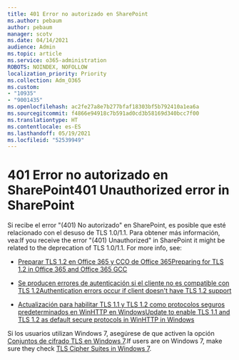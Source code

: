 ```yaml
---
title: 401 Error no autorizado en SharePoint
ms.author: pebaum
author: pebaum
manager: scotv
ms.date: 04/14/2021
audience: Admin
ms.topic: article
ms.service: o365-administration
ROBOTS: NOINDEX, NOFOLLOW
localization_priority: Priority
ms.collection: Adm_O365
ms.custom:
- "10935"
- "9001435"
ms.openlocfilehash: ac2fe27a8e7b277bfaf18303bf5b792410a1ea6a
ms.sourcegitcommit: f4866e94918c7b591ad0cd3b58169d340bcc7f00
ms.translationtype: HT
ms.contentlocale: es-ES
ms.lasthandoff: 05/19/2021
ms.locfileid: "52539949"
---
```

# <a name="401-unauthorized-error-in-sharepoint"></a><span data-ttu-id="f97b7-102">401 Error no autorizado en SharePoint</span><span class="sxs-lookup"><span data-stu-id="f97b7-102">401 Unauthorized error in SharePoint</span></span>

<span data-ttu-id="f97b7-p101">Si recibe el error "(401) No autorizado" en SharePoint, es posible que esté relacionado con el desuso de TLS 1.0/1.1. Para obtener más información, vea:</span><span class="sxs-lookup"><span data-stu-id="f97b7-p101">If you receive the error "(401) Unauthorized" in SharePoint it might be related to the deprecation of TLS 1.0/1.1. For more info, see:</span></span>

- [<span data-ttu-id="f97b7-105">Preparar TLS 1.2 en Office 365 y CCO de Office 365</span><span class="sxs-lookup"><span data-stu-id="f97b7-105">Preparing for TLS 1.2 in Office 365 and Office 365 GCC</span></span>](/microsoft-365/compliance/prepare-tls-1.2-in-office-365)

- [<span data-ttu-id="f97b7-106">Se producen errores de autenticación si el cliente no es compatible con TLS 1.2</span><span class="sxs-lookup"><span data-stu-id="f97b7-106">Authentication errors occur if client doesn't have TLS 1.2 support</span></span>](/sharepoint/troubleshoot/administration/authentication-errors-tls12-support)

- [<span data-ttu-id="f97b7-107">Actualización para habilitar TLS 1.1 y TLS 1.2 como protocolos seguros predeterminados en WinHTTP en Windows</span><span class="sxs-lookup"><span data-stu-id="f97b7-107">Update to enable TLS 1.1 and TLS 1.2 as default secure protocols in WinHTTP in Windows</span></span>](https://support.microsoft.com/topic/update-to-enable-tls-1-1-and-tls-1-2-as-default-secure-protocols-in-winhttp-in-windows-c4bd73d2-31d7-761e-0178-11268bb10392)

<span data-ttu-id="f97b7-108">Si los usuarios utilizan Windows 7, asegúrese de que activen la opción [Conjuntos de cifrado TLS en Windows 7](/windows/win32/secauthn/tls-cipher-suites-in-windows-7).</span><span class="sxs-lookup"><span data-stu-id="f97b7-108">If users are on Windows 7, make sure they check [TLS Cipher Suites in Windows 7](/windows/win32/secauthn/tls-cipher-suites-in-windows-7).</span></span>